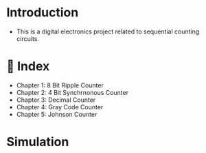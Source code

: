 # Introduction
- This is a digital electronics project related to sequential counting circuits.
# :ledger: Index
- Chapter 1: 8 Bit Ripple Counter
- Chapter 2: 4 Bit Synchrnonous Counter
- Chapter 3: Decimal Counter
- Chapter 4: Gray Code Counter
- Chapter 5: Johnson Counter
# Simulation
